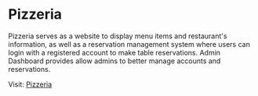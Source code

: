 # Pizzeria
Pizzeria serves as a website to display menu items and restaurant's information, as well as a reservation management system where users can login with a registered account to make table reservations. Admin Dashboard provides allow admins to better manage accounts and reservations. 

Visit: [Pizzeria](http://pizzeria.infinityfreeapp.com/)
